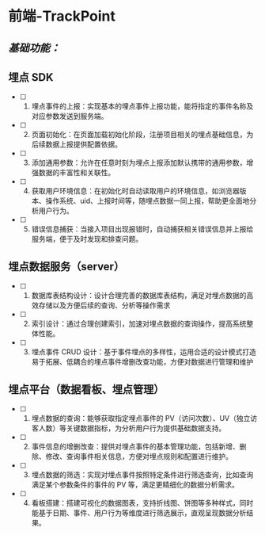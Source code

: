 # 前端-TrackPoint
## ***基础功能：***
## **埋点 SDK**
- [ ] 1. 埋点事件的上报：实现基本的埋点事件上报功能，能将指定的事件名称及对应参数发送到服务端。  
- [ ] 2. 页面初始化：在页面加载初始化阶段，注册项目相关的埋点基础信息，为后续数据上报提供配置依据。  
- [ ] 3. 添加通用参数：允许在任意时刻为埋点上报添加默认携带的通用参数，增强数据的丰富性和关联性。  
- [ ] 4. 获取用户环境信息：在初始化时自动读取用户的环境信息，如浏览器版本、操作系统、uid、上报时间等，随埋点数据一同上报，帮助更全面地分析用户行为。  
- [ ] 5. 错误信息捕获：当接入项目出现报错时，自动捕获相关错误信息并上报给服务端，便于及时发现和排查问题。  
## **埋点数据服务（server）**  
- [ ] 1. 数据库表结构设计：设计合理完善的数据库表结构，满足对埋点数据的高效存储以及方便后续的查询、分析等操作需求  
- [ ] 2. 索引设计：通过合理创建索引，加速对埋点数据的查询操作，提高系统整体性能。  
- [ ] 3. 埋点事件 CRUD 设计：基于事件埋点的多样性，运用合适的设计模式打造易于拓展、低耦合的埋点事件增删改查功能，方便对数据进行管理和维护  
## **埋点平台（数据看板、埋点管理）**  
- [ ] 1. 埋点数据的查询：能够获取指定埋点事件的 PV（访问次数）、UV（独立访客人数）等关键数据指标，为分析用户行为提供基础数据支持。  
- [ ] 2. 事件信息的增删改查：提供对埋点事件的基本管理功能，包括新增、删除、修改、查询事件相关信息，方便对埋点规则和配置进行维护。  
- [ ] 3. 埋点数据的筛选：实现对埋点事件按照特定条件进行筛选查询，比如查询满足某个参数条件的事件的 PV 等，满足更精细化的数据分析需求。  
- [ ] 4. 看板搭建：搭建可视化的数据图表，支持折线图、饼图等多种样式，同时能基于日期、事件、用户行为等维度进行筛选展示，直观呈现数据分析结果。  
